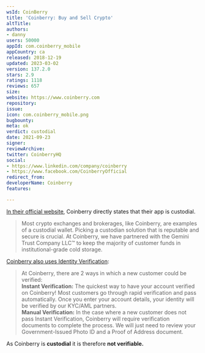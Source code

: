 ```yaml
---
wsId: CoinBerry
title: 'Coinberry: Buy and Sell Crypto'
altTitle: 
authors:
- danny
users: 50000
appId: com.coinberry_mobile
appCountry: ca
released: 2018-12-19
updated: 2023-03-02
version: 137.2.0
stars: 2.9
ratings: 1118
reviews: 657
size: 
website: https://www.coinberry.com
repository: 
issue: 
icon: com.coinberry_mobile.png
bugbounty: 
meta: ok
verdict: custodial
date: 2021-09-23
signer: 
reviewArchive: 
twitter: CoinberryHQ
social:
- https://www.linkedin.com/company/coinberry
- https://www.facebook.com/CoinberryOfficial
redirect_from: 
developerName: Coinberry
features: 

---
```


[In their official website](https://www.coinberry.com/learn/crypto-storage-guide), Coinberry directly states that their app is custodial.

> Most crypto exchanges and brokerages, like Coinberry, are examples of a custodial wallet. Picking a custodian solution that is reputable and secure is crucial. At Coinberry, we have partnered with the Gemini Trust Company LLC™ to keep the majority of customer funds in institutional-grade cold storage.

[Coinberry also uses Identity Verification](https://help.coinberry.com/s/article/Account-Verification):

> At Coinberry, there are 2 ways in which a new customer could be verified:<br>
>**Instant Verification:** The quickest way to have your account verified on Coinberry! Most customers go through rapid verification and pass automatically. Once you enter your account details, your identity will be verified by our KYC/AML partners.<br>
**Manual Verification:** In the case where a new customer does not pass Instant Verification, Coinberry will require verification documents to complete the process. We will just need to review your Government-Issued Photo ID and a Proof of Address document.

As Coinberry is **custodial** it is therefore **not verifiable.**
